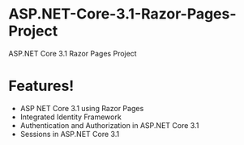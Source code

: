 # ASP.NET-Core-3.1-Razor-Pages-Project
ASP.NET Core 3.1 Razor Pages Project 

# Features!
 - ASP NET Core 3.1 using Razor Pages
 - Integrated Identity Framework
 - Authentication and Authorization in ASP.NET Core 3.1
 - Sessions in ASP.NET Core 3.1
